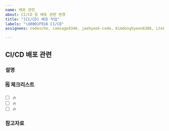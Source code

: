 ```yaml
---
name: 배포 관련
about: CI/CD 등 배포 관련 변경
title: "[CI/CD] 배포 작업"
labels: "\U0001F916 CI/CD"
assignees: codesche, iamsage9346, jaehyeok-code, Kimdonghyeon6306, LteFroggy, roode1017

---
```


## CI/CD 배포 관련

### 설명

<!-- 간단한 설명을 작성합니다. -->

### 🗒 체크리스트

- [ ] 🔥
- [ ] 🔥
- [ ] 🔥

### 참고자료

<!-- 참고할 정보나 링크를 작성합니다. -->
